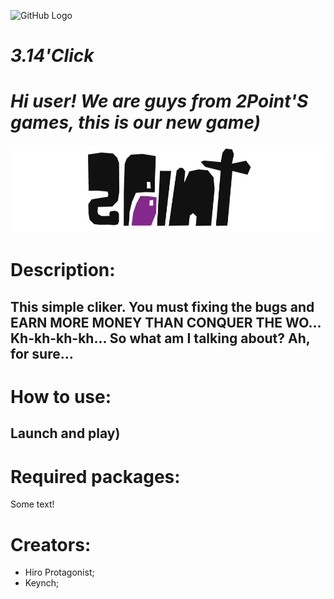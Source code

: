 ![GitHub Logo](/Images/ава.png)

# *3.14'Click*

# *Hi user! We are guys from 2Point'S games, this is our new game)*
![GitHub Logo](/Images/etrhWchPZ10.jpg)


# Description:
## This simple cliker. You must fixing the bugs and EARN MORE MONEY THAN CONQUER THE WO... Kh-kh-kh-kh... So what am I talking about? Ah, for sure...

# How to use:
## Launch and play)

# Required packages:
Some text!

# Creators:
* Hiro Protagonist;
* Keynch;


